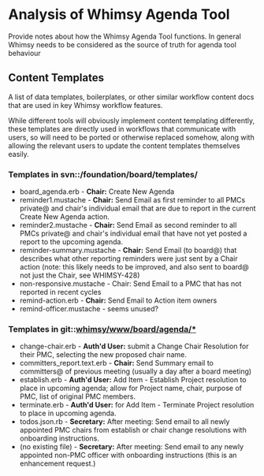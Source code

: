 # Analysis of Whimsy Agenda Tool

Provide notes about how the Whimsy Agenda Tool functions. In general Whimsy needs to be considered as the source of truth for agenda tool behaviour

## Content Templates

A list of data templates, boilerplates, or other similar workflow content docs that are used in key Whimsy workflow features.

While different tools will obviously implement content templating differently, these templates are directly used in workflows that communicate with users, so will need to be ported or otherwise replaced somehow, along with allowing the relevant users to update the content templates themselves easily.

### Templates in svn::/foundation/board/templates/

- board_agenda.erb - **Chair:** Create New Agenda
- reminder1.mustache - **Chair:** Send Email as first reminder to all PMCs private@ and chair's individual email that are due to report in the current Create New Agenda action.
- reminder2.mustache - **Chair:** Send Email as second reminder to all PMCs private@ and chair's individual email that have not yet posted a report to the upcoming agenda.
- reminder-summary.mustache - **Chair:** Send Email (to board@) that describes what other reporting reminders were just sent by a Chair action (note: this likely needs to be improved, and also sent to board@ not just the Chair, see WHIMSY-428)
- non-responsive.mustache - Chair: Send Email to a PMC that has not reported in recent cycles
- remind-action.erb - **Chair:** Send Email to Action item owners
- remind-officer.mustache - seems unused?

### Templates in git::[whimsy/www/board/agenda/*](https://github.com/apache/whimsy/tree/master/www/board/agenda/)

- change-chair.erb - **Auth'd User:** submit a Change Chair Resolution for their PMC, selecting the new proposed chair name.
- committers_report.text.erb - **Chair:** Send Summary email to committers@ of previous meeting (usually a day after a board meeting)
- establish.erb - **Auth'd User:** Add Item - Establish Project resolution to place in upcoming agenda; allow for Project name, chair, purpose of PMC, list of original PMC members.
- terminate.erb - **Auth'd User:** for Add Item - Terminate Project resolution to place in upcoming agenda.
- todos.json.rb - **Secretary:** After meeting: Send email to all newly appointed PMC chairs from establish or chair change resolutions with onboarding instructions.
- (no existing file) - **Secretary:** After meeting: Send email to any newly appointed non-PMC officer with onboarding instructions (this is an enhancement request.)
